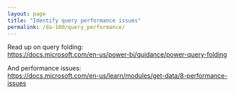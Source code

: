 ```yaml
---
layout: page
title: "Identify query performance issues"
permalink: /da-100/query_performance/
---
```


Read up on query folding:  
https://docs.microsoft.com/en-us/power-bi/guidance/power-query-folding

And performance issues:  
https://docs.microsoft.com/en-us/learn/modules/get-data/8-performance-issues




